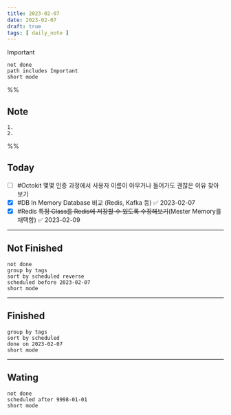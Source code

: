 ```yaml
---
title: 2023-02-07
date: 2023-02-07
draft: true
tags: [ daily_note ]
---
```


> [!important]
>
> ```tasks
> not done
> path includes Important
> short mode
> ```

%%

## Note

    1. 
    2.

%%

## Today

- [ ] #Octokit 몇몇 인증 과정에서 사용자 이름이 아무거나 들어가도 괜찮은 이유
      찾아보기
- [x] #DB In Memory Database 비교 (Redis, Kafka 등) ✅ 2023-02-07
- [x] #Redis ~~특정 Class를 Redis에 저장할 수 있도록 수정해보기~~(Mester
      Memory를 채택함) ✅ 2023-02-09

---

## Not Finished

```tasks
not done
group by tags
sort by scheduled reverse
scheduled before 2023-02-07
short mode
```

---

## Finished

```tasks
group by tags
sort by scheduled
done on 2023-02-07
short mode
```

---

## Wating

```tasks
not done
scheduled after 9998-01-01
short mode
```
